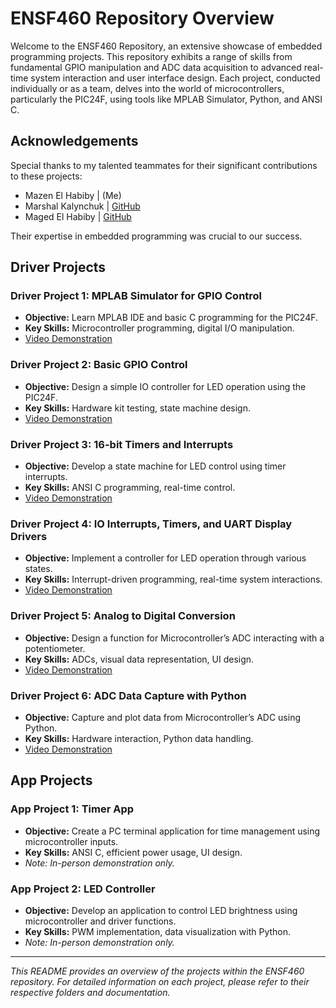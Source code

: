 # ENSF460 Repository Overview

Welcome to the ENSF460 Repository, an extensive showcase of embedded programming projects. This repository exhibits a range of skills from fundamental GPIO manipulation and ADC data acquisition to advanced real-time system interaction and user interface design. Each project, conducted individually or as a team, delves into the world of microcontrollers, particularly the PIC24F, using tools like MPLAB Simulator, Python, and ANSI C.

## Acknowledgements

Special thanks to my talented teammates for their significant contributions to these projects:

- Mazen El Habiby | (Me)
- Marshal Kalynchuk | [GitHub](https://github.com/Marshal-Kalynchuk)
- Maged El Habiby | [GitHub](https://github.com/maged-elhabiby)


Their expertise in embedded programming was crucial to our success.

## Driver Projects

### Driver Project 1: MPLAB Simulator for GPIO Control
- **Objective:** Learn MPLAB IDE and basic C programming for the PIC24F.
- **Key Skills:** Microcontroller programming, digital I/O manipulation.
- [Video Demonstration](https://drive.google.com/file/d/1oS-YDnTDDUdYI2pFgryd2t2boN8-gm6e/view?usp=sharing)

### Driver Project 2: Basic GPIO Control
- **Objective:** Design a simple IO controller for LED operation using the PIC24F.
- **Key Skills:** Hardware kit testing, state machine design.
- [Video Demonstration](https://drive.google.com/file/d/1SLXGfA2i2reTbFe_mGmhjaPGc1xRLx0o/view?usp=sharing)

### Driver Project 3: 16-bit Timers and Interrupts
- **Objective:** Develop a state machine for LED control using timer interrupts.
- **Key Skills:** ANSI C programming, real-time control.
- [Video Demonstration](https://drive.google.com/file/d/1KaiC2e0hvMoeJDCnooeXuJ2y3wtyuzOO/view?usp=sharing)

### Driver Project 4: IO Interrupts, Timers, and UART Display Drivers
- **Objective:** Implement a controller for LED operation through various states.
- **Key Skills:** Interrupt-driven programming, real-time system interactions.
- [Video Demonstration](https://drive.google.com/file/d/1hxE4yF6-sPWKz_S5W8riRvFFxml-jMUE/view?usp=sharing)

### Driver Project 5: Analog to Digital Conversion
- **Objective:** Design a function for Microcontroller’s ADC interacting with a potentiometer.
- **Key Skills:** ADCs, visual data representation, UI design.
- [Video Demonstration](https://drive.google.com/file/d/1KDmr1VwRCYoJed2s6JU3Kuq8sPFCHHsR/view?usp=sharing)

### Driver Project 6: ADC Data Capture with Python
- **Objective:** Capture and plot data from Microcontroller’s ADC using Python.
- **Key Skills:** Hardware interaction, Python data handling.
- [Video Demonstration](https://drive.google.com/file/d/1R8-l37dJi5OboobyeMWLst_3FECOLZee/view?usp=sharing)

## App Projects

### App Project 1: Timer App
- **Objective:** Create a PC terminal application for time management using microcontroller inputs.
- **Key Skills:** ANSI C, efficient power usage, UI design.
- *Note: In-person demonstration only.*

### App Project 2: LED Controller
- **Objective:** Develop an application to control LED brightness using microcontroller and driver functions.
- **Key Skills:** PWM implementation, data visualization with Python.
- *Note: In-person demonstration only.*

---

*This README provides an overview of the projects within the ENSF460 repository. For detailed information on each project, please refer to their respective folders and documentation.*
